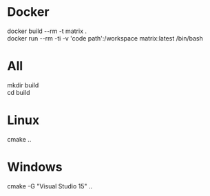 # Docker
docker build --rm -t matrix .  
docker run --rm -ti -v 'code path':/workspace matrix:latest /bin/bash  

# All
mkdir build  
cd build  

# Linux
cmake ..  
  
# Windows
cmake -G "Visual Studio 15" ..
